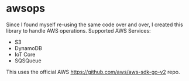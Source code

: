 # awsops
Since I found myself re-using the same code over and over, I created this library to handle AWS operations.
Supported AWS Services:
* S3
* DynamoDB
* IoT Core
* SQSQueue

This uses the official AWS https://github.com/aws/aws-sdk-go-v2 repo.
